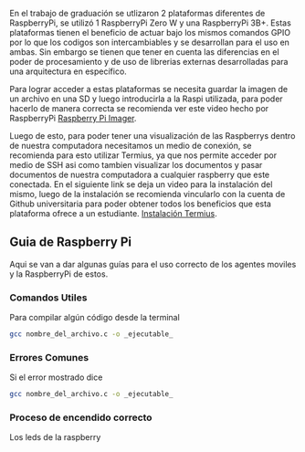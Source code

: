 
En el trabajo de graduación se utlizaron 2 plataformas diferentes de RaspberryPi, se utilizó 1 RaspberryPi Zero W y una RaspberryPi 3B+. Estas plataformas tienen el beneficio de actuar bajo los mismos comandos GPIO por lo que los codigos son intercambiables y se desarrollan para el uso en ambas. Sin embargo se tienen que tener en cuenta las diferencias en el poder de procesamiento y de uso de librerias externas desarrolladas para una arquitectura en específico. 

Para lograr acceder a estas plataformas se necesita guardar la imagen de un archivo en una SD y luego introducirla a la Raspi utilizada, para poder hacerlo de manera correcta se recomienda ver este video hecho por RaspberryPi  [Raspberry Pi Imager](https://www.youtube.com/watch?v=ntaXWS8Lk34 "How to use Raspberry Pi Imager "). 

Luego de esto, para poder tener una visualización de las Raspberrys dentro de nuestra computadora necesitamos un medio de conexión, se recomienda para esto utilizar Termius, ya que nos permite acceder por medio de SSH asi como tambien visualizar los documentos y pasar documentos de nuestra computadora a cualquier raspberry que este conectada. En el siguiente link se deja un video para la instalación del mismo, luego de la instalación se recomienda vincularlo con la cuenta de Github universitaria para poder obtener todos los beneficios que esta plataforma ofrece a un estudiante.  [Instalación Termius](https://www.youtube.com/watch?v=Mfk1RMeUnNA "Descargar e instalar Termius").

## Guia de Raspberry Pi

Aqui se van a dar algunas guías para el uso correcto de los agentes moviles y la RaspberryPi de estos. 

### Comandos Utiles 

Para compilar algún código desde la terminal
```sh
gcc nombre_del_archivo.c -o _ejecutable_
```

### Errores Comunes 

Si el error mostrado dice 
```sh
gcc nombre_del_archivo.c -o _ejecutable_
```
### Proceso de encendido correcto
Los leds de la raspberry
